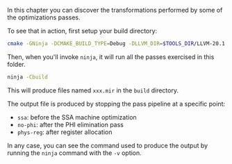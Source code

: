 In this chapter you can discover the transformations performed by some of the optimizations passes.

To see that in action, first setup your build directory:
```bash
cmake -GNinja -DCMAKE_BUILD_TYPE=Debug -DLLVM_DIR=$TOOLS_DIR/LLVM-20.1.1-Linux-X64/lib/cmake/llvm -Bbuild .
```

Then, when you'll invoke `ninja`, it will run all the passes exercised in this folder.
```bash
ninja -Cbuild
```

This will produce files named `xxx.mir` in the `build` directory.

The output file is produced by stopping the pass pipeline at a specific point:
- `ssa`: before the SSA machine optimization
- `no-phi`: after the PHI elimination pass
- `phys-reg`: after register allocation

In any case, you can see the command used to produce the output by running the `ninja` command with the `-v` option.

